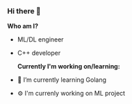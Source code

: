 ### Hi there 👋

**Who am I?**
- ML/DL engineer
- C++ developer

  **Currently I'm working on/learning:**
- 🔭 I’m currently learning Golang
- ⚙️ I'm currenly working on ML project
